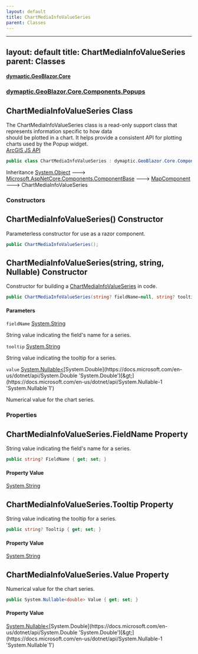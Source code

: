 ```yaml
---
layout: default
title: ChartMediaInfoValueSeries
parent: Classes
---
```

---
layout: default
title: ChartMediaInfoValueSeries
parent: Classes
---
#### [dymaptic.GeoBlazor.Core](index.html 'index')
### [dymaptic.GeoBlazor.Core.Components.Popups](index.html#dymaptic.GeoBlazor.Core.Components.Popups 'dymaptic.GeoBlazor.Core.Components.Popups')

## ChartMediaInfoValueSeries Class

The ChartMediaInfoValueSeries class is a read-only support class that represents information specific to how data  
should be plotted in a chart. It helps provide a consistent API for plotting charts used by the Popup widget.  
<a target="_blank" href="https://developers.arcgis.com/javascript/latest/api-reference/esri-popup-content-support-ChartMediaInfoValueSeries.html">ArcGIS JS API</a>

```csharp
public class ChartMediaInfoValueSeries : dymaptic.GeoBlazor.Core.Components.MapComponent
```

Inheritance [System.Object](https://docs.microsoft.com/en-us/dotnet/api/System.Object 'System.Object') &#129106; [Microsoft.AspNetCore.Components.ComponentBase](https://docs.microsoft.com/en-us/dotnet/api/Microsoft.AspNetCore.Components.ComponentBase 'Microsoft.AspNetCore.Components.ComponentBase') &#129106; [MapComponent](dymaptic.GeoBlazor.Core.Components.MapComponent.html 'dymaptic.GeoBlazor.Core.Components.MapComponent') &#129106; ChartMediaInfoValueSeries
### Constructors

<a name='dymaptic.GeoBlazor.Core.Components.Popups.ChartMediaInfoValueSeries.ChartMediaInfoValueSeries()'></a>

## ChartMediaInfoValueSeries() Constructor

Parameterless constructor for use as a razor component.

```csharp
public ChartMediaInfoValueSeries();
```

<a name='dymaptic.GeoBlazor.Core.Components.Popups.ChartMediaInfoValueSeries.ChartMediaInfoValueSeries(string,string,System.Nullable_double_)'></a>

## ChartMediaInfoValueSeries(string, string, Nullable<double>) Constructor

Constructor for building a [ChartMediaInfoValueSeries](dymaptic.GeoBlazor.Core.Components.Popups.ChartMediaInfoValueSeries.html 'dymaptic.GeoBlazor.Core.Components.Popups.ChartMediaInfoValueSeries') in code.

```csharp
public ChartMediaInfoValueSeries(string? fieldName=null, string? tooltip=null, System.Nullable<double> value=null);
```
#### Parameters

<a name='dymaptic.GeoBlazor.Core.Components.Popups.ChartMediaInfoValueSeries.ChartMediaInfoValueSeries(string,string,System.Nullable_double_).fieldName'></a>

`fieldName` [System.String](https://docs.microsoft.com/en-us/dotnet/api/System.String 'System.String')

String value indicating the field's name for a series.

<a name='dymaptic.GeoBlazor.Core.Components.Popups.ChartMediaInfoValueSeries.ChartMediaInfoValueSeries(string,string,System.Nullable_double_).tooltip'></a>

`tooltip` [System.String](https://docs.microsoft.com/en-us/dotnet/api/System.String 'System.String')

String value indicating the tooltip for a series.

<a name='dymaptic.GeoBlazor.Core.Components.Popups.ChartMediaInfoValueSeries.ChartMediaInfoValueSeries(string,string,System.Nullable_double_).value'></a>

`value` [System.Nullable&lt;](https://docs.microsoft.com/en-us/dotnet/api/System.Nullable-1 'System.Nullable`1')[System.Double](https://docs.microsoft.com/en-us/dotnet/api/System.Double 'System.Double')[&gt;](https://docs.microsoft.com/en-us/dotnet/api/System.Nullable-1 'System.Nullable`1')

Numerical value for the chart series.
### Properties

<a name='dymaptic.GeoBlazor.Core.Components.Popups.ChartMediaInfoValueSeries.FieldName'></a>

## ChartMediaInfoValueSeries.FieldName Property

String value indicating the field's name for a series.

```csharp
public string? FieldName { get; set; }
```

#### Property Value
[System.String](https://docs.microsoft.com/en-us/dotnet/api/System.String 'System.String')

<a name='dymaptic.GeoBlazor.Core.Components.Popups.ChartMediaInfoValueSeries.Tooltip'></a>

## ChartMediaInfoValueSeries.Tooltip Property

String value indicating the tooltip for a series.

```csharp
public string? Tooltip { get; set; }
```

#### Property Value
[System.String](https://docs.microsoft.com/en-us/dotnet/api/System.String 'System.String')

<a name='dymaptic.GeoBlazor.Core.Components.Popups.ChartMediaInfoValueSeries.Value'></a>

## ChartMediaInfoValueSeries.Value Property

Numerical value for the chart series.

```csharp
public System.Nullable<double> Value { get; set; }
```

#### Property Value
[System.Nullable&lt;](https://docs.microsoft.com/en-us/dotnet/api/System.Nullable-1 'System.Nullable`1')[System.Double](https://docs.microsoft.com/en-us/dotnet/api/System.Double 'System.Double')[&gt;](https://docs.microsoft.com/en-us/dotnet/api/System.Nullable-1 'System.Nullable`1')

